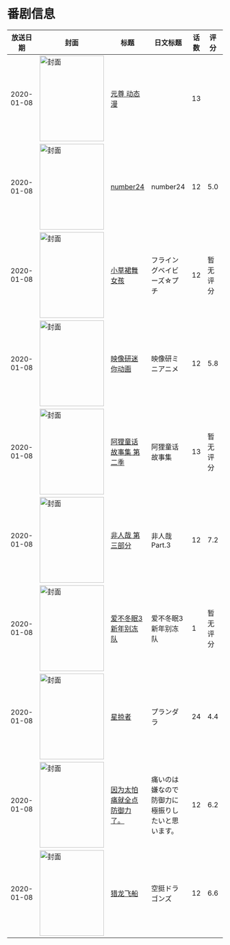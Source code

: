 # 番剧信息

|放送日期|封面|标题|日文标题|话数|评分|评分人数|
|---|---|---|---|---|---|---|
|2020-01-08|<img src="https://lain.bgm.tv/pic/cover/c/5e/57/516614_Z6637.jpg" alt="封面" style="width:150px;height:200px;object-fit:cover;">|[元尊 动态漫](https://bangumi.tv/subject/516614)||13|||
|2020-01-08|<img src="https://lain.bgm.tv/pic/cover/c/53/17/278757_R7oyl.jpg" alt="封面" style="width:150px;height:200px;object-fit:cover;">|[number24](https://bangumi.tv/subject/278757)|number24|12|5.0|59人评分|
|2020-01-08|<img src="https://lain.bgm.tv/pic/cover/c/d9/b4/297459_bRRrg.jpg" alt="封面" style="width:150px;height:200px;object-fit:cover;">|[小草裙舞女孩](https://bangumi.tv/subject/297459)|フライングベイビーズ☆プチ|12|暂无评分|少于10人评分|
|2020-01-08|<img src="https://lain.bgm.tv/pic/cover/c/15/fb/302614_lE2Kz.jpg" alt="封面" style="width:150px;height:200px;object-fit:cover;">|[映像研迷你动画](https://bangumi.tv/subject/302614)|映像研ミニアニメ|12|5.8|56人评分|
|2020-01-08|<img src="https://lain.bgm.tv/pic/cover/c/38/72/311836_Q8mBo.jpg" alt="封面" style="width:150px;height:200px;object-fit:cover;">|[阿狸童话故事集 第二季](https://bangumi.tv/subject/311836)|阿狸童话故事集|13|暂无评分|少于10人评分|
|2020-01-08|<img src="https://lain.bgm.tv/pic/cover/c/f9/b6/298070_3j9hQ.jpg" alt="封面" style="width:150px;height:200px;object-fit:cover;">|[非人哉 第三部分](https://bangumi.tv/subject/298070)|非人哉 Part.3|12|7.2|416人评分|
|2020-01-08|<img src="https://lain.bgm.tv/pic/cover/c/5d/2c/305598_n7nZ0.jpg" alt="封面" style="width:150px;height:200px;object-fit:cover;">|[爱不冬眠3 新年别冻队](https://bangumi.tv/subject/305598)|爱不冬眠3 新年别冻队|1|暂无评分|少于10人评分|
|2020-01-08|<img src="https://lain.bgm.tv/pic/cover/c/c5/5b/237988_OsHEs.jpg" alt="封面" style="width:150px;height:200px;object-fit:cover;">|[星掠者](https://bangumi.tv/subject/237988)|プランダラ|24|4.4|1452人评分|
|2020-01-08|<img src="https://lain.bgm.tv/pic/cover/c/c7/35/268545_yPJHc.jpg" alt="封面" style="width:150px;height:200px;object-fit:cover;">|[因为太怕痛就全点防御力了。](https://bangumi.tv/subject/268545)|痛いのは嫌なので防御力に極振りしたいと思います。|12|6.2|7322人评分|
|2020-01-08|<img src="https://lain.bgm.tv/pic/cover/c/ed/17/277506_I0Zlb.jpg" alt="封面" style="width:150px;height:200px;object-fit:cover;">|[猎龙飞船](https://bangumi.tv/subject/277506)|空挺ドラゴンズ|12|6.6|559人评分|
